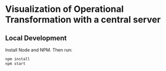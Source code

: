 # Visualization of Operational Transformation with a central server

## Local Development

Install Node and NPM. Then run:

```bash
npm install
npm start
```